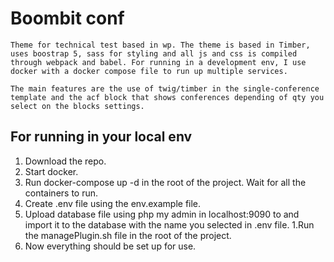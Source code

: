 # Boombit conf
    Theme for technical test based in wp. The theme is based in Timber, uses boostrap 5, sass for styling and all js and css is compiled through webpack and babel. For running in a development env, I use docker with a docker compose file to run up multiple services.
    
    The main features are the use of twig/timber in the single-conference template and the acf block that shows conferences depending of qty you select on the blocks settings.

## For running in your local env

1. Download the repo.
1. Start docker.
1. Run docker-compose up -d in the root of the project. Wait for all the containers to run.
1. Create .env file using the env.example file.
1. Upload database file using php my admin in localhost:9090 to and import it to the database with the name you selected in .env file.
1.Run the managePlugin.sh file in the root of the project.
1. Now everything should be set up for use.

